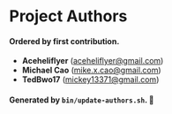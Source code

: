 # Project Authors

#### Ordered by first contribution.

- **Aceheliflyer** (aceheliflyer@gmail.com)
- **Michael Cao** (mike.x.cao@gmail.com)
- **TedBwo17** (mickey13371@gmail.com)

#### Generated by `bin/update-authors.sh`. 🚀
